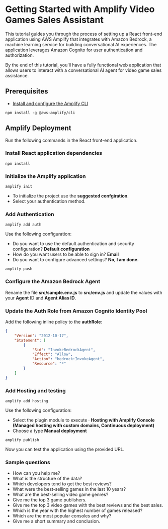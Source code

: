# Getting Started with Amplify Video Games Sales Assistant

This tutorial guides you through the process of setting up a React front-end application using AWS Amplify that integrates with Amazon Bedrock, a machine learning service for building conversational AI experiences. The application leverages Amazon Cognito for user authentication and authorization. 

By the end of this tutorial, you'll have a fully functional web application that allows users to interact with a conversational AI agent for video game sales assistance.

## Prerequisites

- [Install and configure the Amplify CLI](https://docs.amplify.aws/gen1/react/tools/cli/start/set-up-cli/)

```console
npm install -g @aws-amplify/cli 
```

## Amplify Deployment

Run the following commands in the React front-end application.

### Install React application dependencies

```console
npm install
```

### Initialize the Amplify application

```console
amplify init
```

- To initialize the project use the **suggested confgiration**.
- Select your authentication method.

### Add Authentication

```console
amplify add auth
```
Use the following configuration:
 - Do you want to use the default authentication and security configuration? **Default configuration**
 - How do you want users to be able to sign in? **Email**
 - Do you want to configure advanced settings? **No, I am done.**


```console
amplify push
```

### Configure the Amazon Bedrock Agent

Rename the file **src/sample.env.js** to **src/env.js** and update the values with your **Agent** ID and **Agent Alias ID**.

### Update the Auth Role from Amazon Cognito Identity Pool

Add the following inline policy to the **authRole**:

```json
{
	"Version": "2012-10-17",
	"Statement": [
		{
			"Sid": "InvokeBedrockAgent",
			"Effect": "Allow",
			"Action": "bedrock:InvokeAgent",
			"Resource": "*"
		}
	]
}
```

### Add Hosting and testing

```console
amplify add hosting
```

Use the following configuration:
- Select the plugin module to execute · **Hosting with Amplify Console (Managed hosting with custom domains, Continuous deployment)**
- Choose a type **Manual deployment**

```console
amplify publish
```
Now you can test the application using the provided URL.

### Sample questions

- How can you help me?
- What is the structure of the data?
- Which developers tend to get the best reviews?
- What were the best-selling games in the last 10 years?
- What are the best-selling video game genres?
- Give me the top 3 game publishers.
- Give me the top 3 video games with the best reviews and the best sales.
- Which is the year with the highest number of games released?
- Which are the most popular consoles and why?
- Give me a short summary and conclusion.